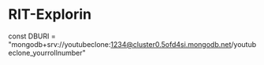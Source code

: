 # RIT-Explorin

const DBURI = "mongodb+srv://youtubeclone:1234@cluster0.5ofd4si.mongodb.net/youtubeclone_yourrollnumber"
